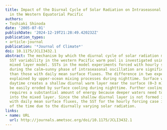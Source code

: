 ```yaml
---
title: Impact of the Diurnal Cycle of Solar Radiation on Intraseasonal SST Variability
  in the Western Equatorial Pacific
authors:
- Toshiaki Shinoda
date: '2005-07-01'
publishDate: '2024-12-19T21:28:49.420232Z'
publication_types:
- article-journal
publication: '*Journal of Climate*'
doi: 10.1175/JCLI3432.1
abstract: The mechanism by which the diurnal cycle of solar radiation modulates intraseasonal
  SST variability in the western Pacific warm pool is investigated using a one-dimensional
  mixed layer model. SSTs in the model experiments forced with hourly surface fluxes
  during the calm–sunny phase of intraseasonal oscillation are significantly warmer
  than those with daily mean surface fluxes. The difference in two experiments is
  explained by upper-ocean mixing processes during nighttime. Surface warming during
  daytime creates a shallow diurnal warm layer near the surface (0–3 m), which can
  be easily eroded by surface cooling during nighttime. Further cooling, however,
  requires a substantial amount of energy because deeper waters need to be entrained
  into the mixed layer. Since the shallow diurnal layer is not formed in the experiment
  with daily mean surface fluxes, the SST for the hourly forcing case is warmer most
  of the time due to the diurnally varying solar radiation.
links:
- name: URL
  url: http://journals.ametsoc.org/doi/10.1175/JCLI3432.1
---
```

